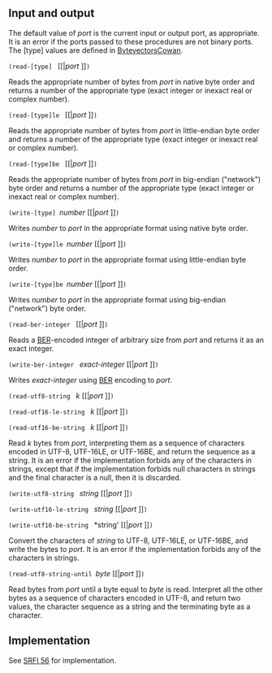 ## Input and output

The default value of *port* is the current input or output port, as appropriate.  It is an error if the ports passed to these procedures are not binary ports.  The [type] values are defined in [BytevectorsCowan](BytevectorsCowan.md).

`(read-[type] ` [[|*port* ]]`)`

Reads the appropriate number of bytes from *port* in native byte order and returns a number of the appropriate type (exact integer or inexact real or complex number).

`(read-[type]le ` [[|*port* ]]`)`

Reads the appropriate number of bytes from *port* in little-endian byte order and returns a number of the appropriate type (exact integer or inexact real or complex number).

`(read-[type]be ` [[|*port* ]]`)`

Reads the appropriate number of bytes from *port* in big-endian ("network") byte order and returns a number of the appropriate type (exact integer or inexact real or complex number).

`(write-[type] `*number* [[|*port* ]]`)`

Writes *number* to *port* in the appropriate format using native byte order.

`(write-[type]le `*number* [[|*port* ]]`)`

Writes *number* to *port* in the appropriate format using little-endian byte order.

`(write-[type]be `*number* [[|*port* ]]`)`

Writes *number* to *port* in the appropriate format using big-endian ("network") byte order.

`(read-ber-integer ` [[|*port* ]]`)`

Reads a [BER](https://en.wikipedia.org/wiki/X.690#BER_encoding)-encoded integer of arbitrary size from *port* and returns it as an exact integer.

`(write-ber-integer ` *exact-integer* [[|*port* ]]`)`

Writes *exact-integer* using [BER](https://en.wikipedia.org/wiki/X.690#BER_encoding) encoding to *port*.

`(read-utf8-string ` *k* [[|*port* ]]`)`

`(read-utf16-le-string ` *k* [[|*port* ]]`)`

`(read-utf16-be-string ` *k* [[|*port* ]]`)`

Read *k* bytes from *port*, interpreting them as a sequence of characters encoded in UTF-8, UTF-16LE, or UTF-16BE, and return the sequence as a string.  It is an error if the implementation forbids any of the characters in strings, except that if the implementation forbids null characters in strings and the final character is a null, then it is discarded.

`(write-utf8-string ` *string* [[|*port* ]]`)`

`(write-utf16-le-string ` *string* [[|*port* ]]`)`

`(write-utf16-be-string ` *string' [[|*port* ]]`)`

Convert the characters of *string* to UTF-8, UTF-16LE, or UTF-16BE, and write the bytes to *port*.  It is an error if the implementation forbids any of the characters in strings.

`(read-utf8-string-until `*byte* [[|*port* ]]`)`

Read bytes from *port* until a byte equal to *byte* is read.  Interpret all the other bytes as a sequence of characters encoded in UTF-8, and return two values, the character sequence as a string and the terminating byte as a character.

## Implementation

See [SRFI 56](http://srfi.schemers.org/srfi-56/srfi-56.html) for implementation.



